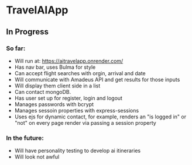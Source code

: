 # TravelAIApp
 
## In Progress

### So far:

- Will run at: https://aitravelapp.onrender.com/
- Has nav bar, uses Bulma for style 
- Can accept flight searches with orgin, arrival and date
- Will communicate with Amadeus API and get results for those inputs
- Will display them client side in a list 
- Can contact mongoDB. 
- Has user set up for register, login and logout
- Manages passwords with bcrypt
- Manages sessoin properties with express-sessions 
- Uses ejs for dynamic contact, for example, renders an "is logged in" or "not" on every page render via passing a session property

### In the future:

- Will have personality testing to develop ai itineraries 
- Will look not awful 
